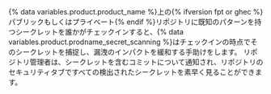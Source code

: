 {% data variables.product.product_name %}上の{% ifversion fpt or ghec %}パブリックもしくはプライベート{% endif %}リポジトリに既知のパターンを持つシークレットを誰かがチェックインすると、{% data variables.product.prodname_secret_scanning %}はチェックインの時点でそのシークレットを捕捉し、漏洩のインパクトを緩和する手助けをします。 リポジトリ管理者は、シークレットを含むコミットについて通知され、リポジトリのセキュリティタブですべての検出されたシークレットを素早く見ることができます。
